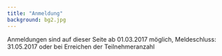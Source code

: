 ```yaml
---
title: "Anmeldung"
background: bg2.jpg
---
```

Anmeldungen sind auf dieser Seite ab 01.03.2017 möglich,
Meldeschluss: 31.05.2017 oder bei Erreichen der Teilnehmeranzahl

